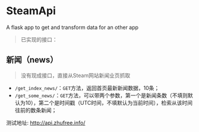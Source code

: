 # SteamApi
A flask app to get and transform data for an other app

>已实现的接口：

## 新闻（news）
>没有现成接口，直接从Steam网站新闻业页抓取


- `/get_index_news/`：`GET`方法，返回首页最新新闻数据，10条；
- `/get_some_news/`：`GET`方法，可以带两个参数，第一个是新闻条数（不填则默认为10），第二个是时间戳（UTC时间，不填默认为当前时间），检索从该时间往前的数条新闻；

测试地址:
http://api.zhufree.info/